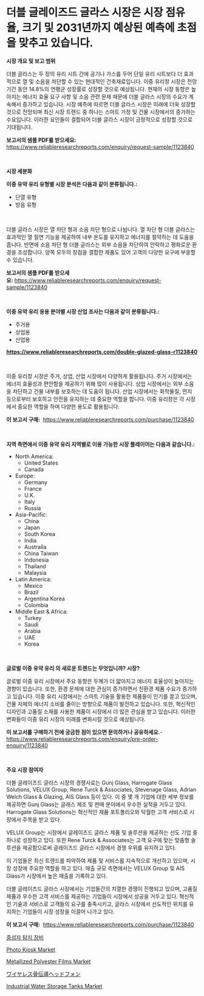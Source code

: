 <p><h1>더블 글레이즈드 글라스 시장은 시장 점유율, 크기 및 2031년까지 예상된 예측에 초점을 맞추고 있습니다.</h1></p><p><strong>시장 개요 및 보고 범위</strong></p>
<p><p>더블 글라스는 두 장의 유리 시트 간에 공기나 가스를 두어 단일 유리 시트보다 더 효과적으로 열 및 소음을 차단할 수 있는 현대적인 건축재료입니다. 이중 유리창 시장은 전망 기간 동안 14.8%의 연평균 성장률로 성장할 것으로 예상됩니다. 현재의 시장 동향은 높아지는 에너지 효율 요구 사항 및 소음 관련 문제 때문에 더블 글라스 시장의 수요가 계속해서 증가하고 있습니다. 시장 예측에 따르면 더블 글라스 시장은 미래에 더욱 성장할 것으로 전망되며 최신 시장 트렌드 중 하나는 스마트 가정 및 건물 시장에서의 증가하는 수요입니다. 이러한 요인들이 결합되어 더블 글라스 시장이 긍정적으로 성장할 것으로 기대됩니다.</p></p>
<p><strong>보고서의 샘플 PDF를 받으세요:</strong> <a href="https://www.reliableresearchreports.com/enquiry/request-sample/1123840">https://www.reliableresearchreports.com/enquiry/request-sample/1123840</a></p>
<p>&nbsp;</p>
<p><strong>시장 세분화</strong></p>
<p><strong>이중 유약 유리 유형별 시장 분석은 다음과 같이 분류됩니다.:</strong></p>
<p><ul><li>단열 유형</li><li>방음 유형</li></ul></p>
<p>&nbsp;</p>
<p><p>더블 글라스 시장은 열 차단 형과 소음 차단 형으로 나뉩니다. 열 차단 형 더블 글라스는 효과적인 열 절연 기능을 제공하여 내부 온도를 유지하고 에너지를 절약하는 데 도움을 줍니다. 반면에 소음 차단 형 더블 글라스는 외부 소음을 차단하여 안락하고 평화로운 환경을 조성합니다. 양쪽 모두의 장점을 결합한 제품도 있어 고객의 다양한 요구에 부응할 수 있습니다.</p></p>
<p><strong>보고서의 샘플 PDF를 받으세요:</strong>&nbsp;<a href="https://www.reliableresearchreports.com/enquiry/request-sample/1123840">https://www.reliableresearchreports.com/enquiry/request-sample/1123840</a></p>
<p>&nbsp;</p>
<p><strong> 이중 유약 유리 응용 분야별 시장 산업 조사는 다음과 같이 분류됩니다.:</strong></p>
<p><ul><li>주거용</li><li>상업용</li><li>산업용</li></ul></p>
<p><strong><a href="https://www.reliableresearchreports.com/double-glazed-glass-r1123840">https://www.reliableresearchreports.com/double-glazed-glass-r1123840</a></strong></p>
<p>&nbsp;</p>
<p><p>이중 유리창 시장은 주거, 상업, 산업 시장에서 다양하게 활용됩니다. 주거 시장에서는 에너지 효율성과 편안함을 제공하기 위해 많이 사용됩니다. 상업 시장에서는 외부 소음을 차단하고 건물 내부를 보호하는 데 도움이 됩니다. 산업 시장에서는 화학물질, 먼지 등으로부터 보호하고 안전을 유지하는 데 중요한 역할을 합니다. 이중 유리창은 각 시장에서 중요한 역할을 하며 다양한 용도로 활용됩니다.</p></p>
<p><strong>이 보고서 구매:</strong>&nbsp; <a href="https://www.reliableresearchreports.com/purchase/1123840">https://www.reliableresearchreports.com/purchase/1123840</a></p>
<p>&nbsp;</p>
<p><strong>지역 측면에서 이중 유약 유리 지역별로 이용 가능한 시장 플레이어는 다음과 같습니다.:</strong></p>
<p><ul>
    <li>
        North America:
        <ul>
            <li>United States</li>
            <li>Canada</li>
        </ul>
    </li>
    <li>
        Europe:
        <ul>
            <li>Germany</li>
            <li>France</li>
            <li>U.K.</li>
            <li>Italy</li>
            <li>Russia</li>
        </ul>
    </li>
    <li>
        Asia-Pacific:
        <ul>
            <li>China</li>
            <li>Japan</li>
            <li>South Korea</li>
            <li>India</li>
            <li>Australia</li>
            <li>China Taiwan</li>
            <li>Indonesia</li>
            <li>Thailand</li>
            <li>Malaysia</li>
        </ul>
    </li>
    <li>
        Latin America:
        <ul>
            <li>Mexico</li>
            <li>Brazil</li>
            <li>Argentina Korea</li>
            <li>Colombia</li>
        </ul>
    </li>
    <li>
        Middle East & Africa:
        <ul>
            <li>Turkey</li>
            <li>Saudi</li>
            <li>Arabia</li>
            <li>UAE</li>
            <li>Korea</li>
        </ul>
    </li>
    </ul></p>
<p>&nbsp;</p>
<p><strong>글로벌 이중 유약 유리 의 새로운 트렌드는 무엇입니까? 시장?</strong></p>
<p><p>글로벌 이중 유리 시장에서 주요 동향은 두께가 더 얇아지고 에너지 효율성이 높아지는 경향이 있습니다. 또한, 환경 문제에 대한 관심이 증가하면서 친환경 제품 수요가 증가하고 있습니다. 이중 유리 시장에서는 스마트 기술을 활용한 제품들이 인기를 끌고 있으며, 건물 자체의 에너지 소비를 줄이는 방향으로 제품이 발전하고 있습니다. 또한, 혁신적인 디자인과 고품질 소재를 사용한 제품이 시장에서 더 많은 관심을 받고 있습니다. 이러한 변화들이 이중 유리 시장의 미래를 변화시킬 것으로 예상됩니다.</p></p>
<p><strong>이 보고서를 구매하기 전에 궁금한 점이 있으면 문의하거나 공유하세요.</strong>- <a href="https://www.reliableresearchreports.com/enquiry/pre-order-enquiry/1123840">https://www.reliableresearchreports.com/enquiry/pre-order-enquiry/1123840</a></p>
<p>&nbsp;</p>
<p><strong>주요 시장 참여자</strong></p>
<p><p>더블 글레이즈드 글라스 시장의 경쟁사로는 Gunj Glass, Harrogate Glass Solutions, VELUX Group, Rene Turck & Associates, Stevenage Glass, Adrian Welch Glass & Glazing, AIS Glass 등이 있다. 이 중 몇 개 기업에 대한 세부 정보를 제공하면 Gunj Glass는 글래스 제조 및 판매 분야에서 우수한 실적을 거두고 있다. Harrogate Glass Solutions는 혁신적인 제품 포트폴리오와 탁월한 고객 서비스로 시장에서 주목을 받고 있다. </p><p>VELUX Group는 시장에서 글레이즈드 글라스 제품 및 솔루션을 제공하는 선도 기업 중 하나로 성장하고 있다. 또한 Rene Turck & Associates는 고객 요구에 맞는 맞춤형 솔루션을 제공함으로써 글레이즈드 글라스 시장에서 경쟁 우위를 유지하고 있다. </p><p>이 기업들은 최신 트렌드를 파악하여 제품 및 서비스를 지속적으로 개선하고 있으며, 시장 성장에 주요한 역할을 하고 있다. 매출 규모 측면에서는 VELUX Group 및 AIS Glass가 시장에서 높은 매출을 기록하고 있다.</p><p>더블 글레이즈드 글라스 시장에서는 기업들간의 치열한 경쟁이 진행되고 있으며, 고품질 제품과 우수한 고객 서비스를 제공하는 기업들이 시장에서 성공을 거두고 있다. 혁신적인 기술과 서비스로 고객들의 요구를 충족시키고, 글라스 시장에서 선도적인 위치를 유지하는 기업들이 시장 성장을 이끌어 나가고 있다.</p></p>
<p><strong>이 보고서 구매:</strong>&nbsp;&nbsp;<a href="https://www.reliableresearchreports.com/purchase/1123840">https://www.reliableresearchreports.com/purchase/1123840</a></p>
<p><p><a href="https://github.com/vskv4779xr1/Market-Research-Report-List-1/blob/main/839619424504.md">중성자 탐지 장비</a></p><p><a href="https://github.com/juancolorado15/Market-Research-Report-List-2/blob/main/photo-kiosk-market.md">Photo Kiosk Market</a></p><p><a href="https://issuu.com/reportprime-2/docs/metallized-polyester-films-market-size-2030.pptx">Metallized Polyester Films Market</a></p><p><a href="https://github.com/ReganWisoky2023/Market-Research-Report-List-1/blob/main/443688826419.md">ワイヤレス骨伝導ヘッドフォン</a></p><p><a href="https://github.com/mahnoor2003/Market-Research-Report-List-4/blob/main/industrial-water-storage-tanks-market.md">Industrial Water Storage Tanks Market</a></p></p>